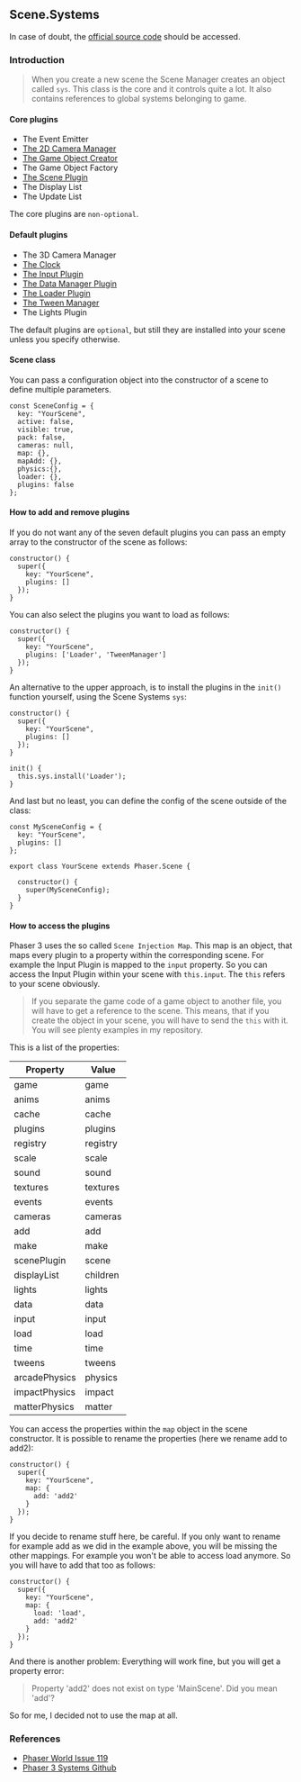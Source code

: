 ## Scene.Systems

In case of doubt, the [official source code](https://github.com/photonstorm/phaser) should be accessed.

### Introduction

> When you create a new scene the Scene Manager creates an object called `sys`.
> This class is the core and it controls quite a lot. It also contains references
> to global systems belonging to game.

#### Core plugins

- The Event Emitter
- [The 2D Camera Manager](https://github.com/digitsensitive/phaser3-typescript/blob/master/cheatsheets/cameras/camera-manager.md)
- [The Game Object Creator](https://github.com/digitsensitive/phaser3-typescript/blob/master/cheatsheets/gameobjects/game-object-creator-plugin.md)
- The Game Object Factory
- [The Scene Plugin](https://github.com/digitsensitive/phaser3-typescript/blob/master/cheatsheets/scene/plugins/scene-plugin.md)
- The Display List
- The Update List

The core plugins are `non-optional`.

#### Default plugins

- The 3D Camera Manager
- [The Clock](https://github.com/digitsensitive/phaser3-typescript/blob/master/cheatsheets/time/time.md)
- [The Input Plugin](https://github.com/digitsensitive/phaser3-typescript/blob/master/cheatsheets/input/input-plugin.md)
- [The Data Manager Plugin](https://github.com/digitsensitive/phaser3-typescript/blob/master/cheatsheets/data/data-manager-plugin.md)
- [The Loader Plugin](https://github.com/digitsensitive/phaser3-typescript/blob/master/cheatsheets/loader/loader-plugin.md)
- [The Tween Manager](https://github.com/digitsensitive/phaser3-typescript/blob/master/cheatsheets/tweens/tween-manager-plugin.md)
- The Lights Plugin

The default plugins are `optional`, but still they are installed into your
scene unless you specify otherwise.

#### Scene class

You can pass a configuration object into the constructor of a scene to define
multiple parameters.

```
const SceneConfig = {
  key: "YourScene",
  active: false,
  visible: true,
  pack: false,
  cameras: null,
  map: {},
  mapAdd: {},
  physics:{},
  loader: {},
  plugins: false
};
```

#### How to add and remove plugins

If you do not want any of the seven default plugins you can pass an empty array
to the constructor of the scene as follows:

```
constructor() {
  super({
    key: "YourScene",
    plugins: []
  });
}
```

You can also select the plugins you want to load as follows:

```
constructor() {
  super({
    key: "YourScene",
    plugins: ['Loader', 'TweenManager']
  });
}
```

An alternative to the upper approach, is to install the plugins in the `init()`
function yourself, using the Scene Systems `sys`:

```
constructor() {
  super({
    key: "YourScene",
    plugins: []
  });
}

init() {
  this.sys.install('Loader');
}
```

And last but no least, you can define the config of the scene outside of the class:

```
const MySceneConfig = {
  key: "YourScene",
  plugins: []
};

export class YourScene extends Phaser.Scene {

  constructor() {
    super(MySceneConfig);
  }
}
```

#### How to access the plugins

Phaser 3 uses the so called `Scene Injection Map`. This map is an object, that
maps every plugin to a property within the corresponding scene. For example the
Input Plugin is mapped to the `input` property. So you can access the Input Plugin
within your scene with `this.input`. The `this` refers to your scene
obviously.

> If you separate the game code of a game object to another file, you will have to
> get a reference to the scene. This means, that if you create the object in your
> scene, you will have to send the `this` with it. You will see plenty examples in
> my repository.

This is a list of the properties:

| Property      | Value    |
| ------------- | -------- |
| game          | game     |
| anims         | anims    |
| cache         | cache    |
| plugins       | plugins  |
| registry      | registry |
| scale         | scale    |
| sound         | sound    |
| textures      | textures |
| events        | events   |
| cameras       | cameras  |
| add           | add      |
| make          | make     |
| scenePlugin   | scene    |
| displayList   | children |
| lights        | lights   |
| data          | data     |
| input         | input    |
| load          | load     |
| time          | time     |
| tweens        | tweens   |
| arcadePhysics | physics  |
| impactPhysics | impact   |
| matterPhysics | matter   |

You can access the properties within the `map` object in the scene constructor.
It is possible to rename the properties (here we rename add to add2):

```
constructor() {
  super({
    key: "YourScene",
    map: {
      add: 'add2'
    }
  });
}
```

If you decide to rename stuff here, be careful. If you only want to rename for
example add as we did in the example above, you will be missing the other mappings.
For example you won't be able to access load anymore. So you will have to add
that too as follows:

```
constructor() {
  super({
    key: "YourScene",
    map: {
      load: 'load',
      add: 'add2'
    }
  });
}
```

And there is another problem:
Everything will work fine, but you will get a property error:

> Property 'add2' does not exist on type 'MainScene'. Did you mean 'add'?

So for me, I decided not to use the map at all.

### References

- [Phaser World Issue 119](https://madmimi.com/p/a2dddb)
- [Phaser 3 Systems Github](https://github.com/photonstorm/phaser/blob/master/src/scene/Systems.js)
